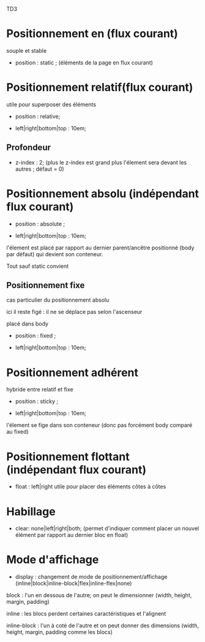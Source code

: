 TD3 
# Positionnement en (flux courant)
souple et stable
- position : static ; (éléments de la page en flux courant)

# Positionnement relatif(flux courant)
utile pour superposer des éléments
- position : relative;

- left|right|bottom|top : 10em;

## Profondeur
- z-index : 2;
(plus le z-index est grand plus l'élement sera devant les autres ; défaut = 0)

# Positionnement absolu (indépendant flux courant)
- position : absolute ;

- left|right|bottom|top : 10em;

l'élement est placé par rapport au dernier parent/ancêtre positionné (body par défaut) qui devient son conteneur.

Tout sauf static convient

## Positionnement fixe
cas particulier du positionnement absolu

ici il reste figé : il ne se déplace pas selon l'ascenseur

placé dans body
- position : fixed ;

- left|right|bottom|top : 10em;

# Positionnement adhérent

hybride entre relatif et fixe

- position : sticky ;

- left|right|bottom|top : 10em;

l'élement se fige dans son conteneur (donc pas forcément body comparé au fixed)

# Positionnement flottant (indépendant flux courant)

- float : left|right
utile pour placer des éléments côtes à côtes

# Habillage 

- clear: none|left|right|both; (permet d'indiquer comment placer un nouvel élément par rapport au dernier bloc en float)

# Mode d'affichage

- display : changement de mode de positionnement/affichage
(inline|block|inline-block|flex|inline-flex|none)

block : l'un en dessous de l'autre; on peut le dimensionner (width, height, margin, padding)



inline : les blocs perdent certaines caractéristiques et l'alignent

inline-block : l'un à coté de l'autre et on peut donner des dimensions (width, height, margin, padding comme les blocs)